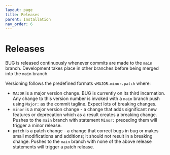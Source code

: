 ```yaml
---
layout: page
title: Releases
parent: Installation
nav_order: 6
---
```


# Releases

BUG is released continuously whenever commits are made to the `main` branch. Development takes place in other branches before being merged into the `main` branch.

Versioning follows the predefined formats `vMAJOR.minor.patch` where:

-   `MAJOR` is a major version change. BUG is currently on its third incarnation. Any change to this version number is invoked with a `main` branch push using `Major:` as the commit tagline. Expect lots of breaking changes.
-   `minor` is a major version change - a change that adds significant new features or deprecation which as a result creates a breaking change. Pushes to the `main` branch with statement `Minor:` preceding them will trigger a minor release.
-   `patch` is a patch change - a change that correct bugs in bug or makes small modifications and additions; it should not result in a breaking change. Pushes to the `main` branch with none of the above release statements will trigger a patch release.
